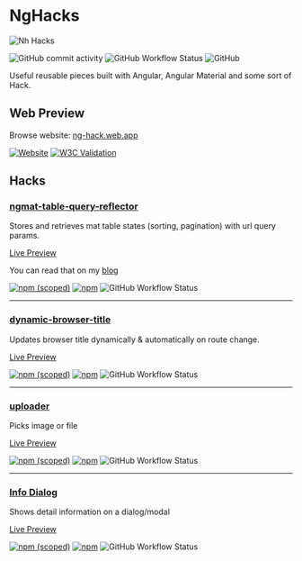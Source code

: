 # NgHacks

![Nh Hacks](https://github.com/abdunnahid/nghacks/blob/master/main/src/assets/banners/banner.jpg?raw=true)

![GitHub commit activity](https://img.shields.io/github/commit-activity/m/abdunnahid/nghacks)
![GitHub Workflow Status](https://img.shields.io/github/workflow/status/abdunnahid/nghacks/CI%20-%20Main%20App?label=web%20preview%20build)
![GitHub](https://img.shields.io/github/license/abdunnahid/nghacks)


Useful reusable pieces built with Angular, Angular Material and some sort of Hack.


## Web Preview

Browse website: [ng-hack.web.app](https://ng-hack.web.app/)

[![Website](https://img.shields.io/website?url=https%3A%2F%2Fng-hack.web.app%2F)](https://ng-hack.web.app/)
[![W3C Validation](https://img.shields.io/w3c-validation/html?preset=HTML%2C%20SVG%201.1%2C%20MathML%203.0&targetUrl=https%3A%2F%2Fng-hack.web.app%2F)](https://ng-hack.web.app/)

## Hacks

### [ngmat-table-query-reflector](https://github.com/abdunnahid/nghacks/tree/master/main/projects/ngmat-table-query-reflector)

Stores and retrieves mat table states (sorting, pagination) with url query params.

[Live Preview](https://ng-hack.web.app/mat-table-query-reflector)

You can read that on my [blog](https://dev.to/abdunnahid/managing-angular-material-table-states-with-query-params-a-comprehensive-guide-1o8j)

[![npm (scoped)](https://img.shields.io/npm/v/@nghacks/ngmat-table-query-reflector?color=%23c53635)](https://www.npmjs.com/package/@nghacks/ngmat-table-query-reflector)
[![npm](https://img.shields.io/npm/dw/@nghacks/ngmat-table-query-reflector)](https://www.npmjs.com/package/@nghacks/ngmat-table-query-reflector)
![GitHub Workflow Status](https://img.shields.io/github/workflow/status/abdunnahid/nghacks/npm-publish%20'ngmat-table-query-reflector'?label=build%20%27ngmat-table-query-reflector%27)

---

### [dynamic-browser-title](https://github.com/abdunnahid/nghacks/tree/master/main/projects/dynamic-browser-title)

Updates browser title dynamically & automatically on route change.

[Live Preview](https://ng-hack.web.app/dynamic-browser-title)

[![npm (scoped)](https://img.shields.io/npm/v/@nghacks/dynamic-browser-title?color=%23c53635)](https://www.npmjs.com/package/@nghacks/dynamic-browser-title)
[![npm](https://img.shields.io/npm/dw/@nghacks/dynamic-browser-title)](https://www.npmjs.com/package/@nghacks/dynamic-browser-title)
![GitHub Workflow Status](https://img.shields.io/github/workflow/status/abdunnahid/nghacks/npm-publish%20'dynamic-browser-title'?label=build%20%27dynamic-browser-title%27)

---

### [uploader](https://github.com/abdunnahid/nghacks/tree/master/main/projects/uploader)

Picks image or file

[Live Preview](https://ng-hack.web.app/uploader)

[![npm (scoped)](https://img.shields.io/npm/v/@nghacks/uploader?color=%23c53635)](https://www.npmjs.com/package/@nghacks/uploader)
[![npm](https://img.shields.io/npm/dw/@nghacks/uploader)](https://www.npmjs.com/package/@nghacks/uploader)
![GitHub Workflow Status](https://img.shields.io/github/workflow/status/abdunnahid/nghacks/npm-publish%20'uploader'?label=build%20%27uploader%27)

---

### [Info Dialog](https://github.com/abdunnahid/nghacks/tree/master/main/projects/info-dialog)

Shows detail information on a dialog/modal

[Live Preview](https://ng-hack.web.app/info-dialog)

[![npm (scoped)](https://img.shields.io/npm/v/@nghacks/info-dialog?color=%23c53635)](https://www.npmjs.com/package/@nghacks/info-dialog)
[![npm](https://img.shields.io/npm/dw/@nghacks/info-dialog)](https://www.npmjs.com/package/@nghacks/info-dialog)
![GitHub Workflow Status](https://img.shields.io/github/workflow/status/abdunnahid/nghacks/npm-publish%20'info-dialog'?label=build%20%27info-dialog%27)


